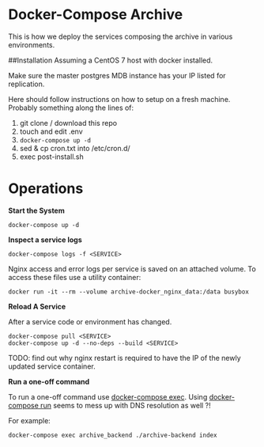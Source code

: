 # Docker-Compose Archive
This is how we deploy the services composing the archive in various environments.




##Installation
Assuming a CentOS 7 host with docker installed.

Make sure the master postgres MDB instance has your IP listed for replication.

Here should follow instructions on how to setup on a fresh machine.
Probably something along the lines of:
1. git clone / download this repo
2. touch and edit .env
3. `docker-compose up -d`
4. sed & cp cron.txt into /etc/cron.d/
5. exec post-install.sh

  

# Operations
**Start the System**

```shell script
docker-compose up -d
```

**Inspect a service logs**
 
```shell script
docker-compose logs -f <SERVICE> 
```

Nginx access and error logs per service is saved on an attached volume. To access these files use a utility container:
```shell script
docker run -it --rm --volume archive-docker_nginx_data:/data busybox 
```

**Reload A Service**

After a service code or environment has changed. 
```shell script
docker-compose pull <SERVICE>
docker-compose up -d --no-deps --build <SERVICE> 
```
TODO: find out why nginx restart is required to have the IP of the newly updated service container.


**Run a one-off command**

To run a one-off command use [docker-compose exec](https://docs.docker.com/compose/reference/exec/). 
Using [docker-compose run](https://docs.docker.com/compose/reference/run/) seems to mess up with DNS resolution as well ?!  

For example: 
```shell script
docker-compose exec archive_backend ./archive-backend index
```


